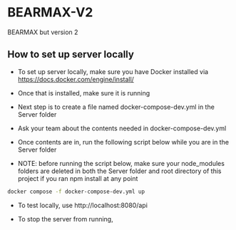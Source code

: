 # BEARMAX-V2
BEARMAX but version 2

## How to set up server locally

- To set up server locally, make sure you have Docker installed via https://docs.docker.com/engine/install/
- Once that is installed, make sure it is running
- Next step is to create a file named docker-compose-dev.yml in the Server folder

- Ask your team about the contents needed in docker-compose-dev.yml

- Once contents are in, run the following script below while you are in the Server folder
- NOTE: before running the script below, make sure your node_modules folders are deleted in both the Server folder and root directory of this project if you ran npm install at any point

```bash
docker compose -f docker-compose-dev.yml up
```
- To test locally, use http://localhost:8080/api

- To stop the server from running, 